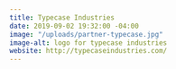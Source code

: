 ```yaml
---
title: Typecase Industries
date: 2019-09-02 19:32:00 -04:00
image: "/uploads/partner-typecase.jpg"
image-alt: logo for typecase industries
website: http://typecaseindustries.com/
---
```


